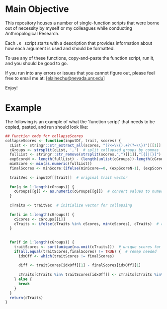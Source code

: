 # Main Objective
This repository houses a number of single-function scripts that were borne out of necessity by myself or my colleagues while conducting Anthropological Research. 

Each `.R ` script starts with a description that provides information about how each argument is used and should be formatted.

To use any of these functions, copy-and-paste the function script, run it, and you should be good to go.

If you run into any errors or issues that you cannot figure out, please feel free to email me at: [elainechu@nevada.unr.edu]

Enjoy!

# Example
The following is an example of what the 'function script' that needs to be copied, pasted, and run should look like:

``` r
## Function code for collapseScores
collapseScores <- function(inputDf, trait, scores) {
  cList <- stringr::str_extract_all(scores, "(?<=\\{).+?(?=\\})")[[1]]  # extract collapsing groups
  cGroups <- strsplit(cList, ',')  # split collapsed groups by commas
  fullList <- stringr::str_remove(strsplit(scores,",")[[1]],"[{]|[}]")  # ordered trait list
  expScoreN <- length(fullList) - (length(unlist(cGroups))-length(cGroups))  # expected final number of score options
  minScore <- min(as.numeric(fullList))
  finalScores <- minScore:(ifelse(minScore==0, (expScoreN-1), (expScoreN)))  # final score list
  
  traitVec <- inputDf[[trait]]  # original trait vector
  
  for(g in 1:length(cGroups)) {
    cGroups[[g]] <- as.numeric(cGroups[[g]])  # convert values to numeric
  }
  
  cTraits <- traitVec  # initialize vector for collapsing
  
  for(i in 1:length(cGroups)) {
    cScores <- cGroups[[i]]
    cTraits <- ifelse(cTraits %in% cScores, min(cScores), cTraits)  # rescore defined scores only
  }
  
  
  for(f in 1:length(cGroups)) {
    traitScores <- sort(unique(na.omit(cTraits)))  # unique scores for trait
    if(all.equal(traitScores,finalScores) != TRUE) {  # remap needed
      idxOff <- which(traitScores != finalScores)
      
      diff <- traitScores[idxOff][1] - finalScores[idxOff][1]
      
      cTraits[cTraits %in% traitScores[idxOff]] <- cTraits[cTraits %in% traitScores[idxOff]] - diff
    } else {
      break
    }
  }
  return(cTraits)
}
```
